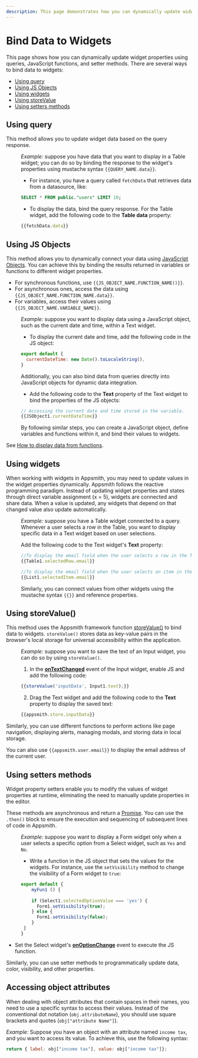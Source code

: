```yaml
---
description: This page demonstrates how you can dynamically update widget properties using queries, JavaScript functions, and setter methods.
---
```


# Bind Data to Widgets

This page shows how you can dynamically update widget properties using queries, JavaScript functions, and setter methods. There are several ways to bind data to widgets:

* [Using query](#using-query)
* [Using JS Objects](#using-js-objects)
* [Using widgets](#using-widgets)
* [Using storeValue](#using-storevalue)
* [Using setters methods](#using-setters-methods)



## Using query

This method allows you to update widget data based on the query response.

<dd>

*Example:* suppose you have data that you want to display in a Table widget; you can do so by binding the response to the widget's properties using mustache syntax `{{QUERY_NAME.data}}`. 
* For instance, you have a query called `fetchData` that retrieves data from a datasource, like:

```sql
SELECT * FROM public."users" LIMIT 10;
```

* To display the data, bind the query response. For the Table widget, add the following code to the **Table data** property:

```js
{{fetchData.data}}
```




</dd>

## Using JS Objects

This method allows you to dynamically connect your data using [JavaScript Objects](/core-concepts/writing-code/javascript-editor-beta). You can achieve this by binding the results returned in variables or functions to different widget properties. 

* For synchronous functions, use `{{JS_OBJECT_NAME.FUNCTION_NAME()}}`. 
* For asynchronous ones, access the data using `{{JS_OBJECT_NAME.FUNCTION_NAME.data}}`.
* For variables, access their values using `{{JS_OBJECT_NAME.VARIABLE_NAME}}`.

<dd>

*Example:* suppose you want to display data using a JavaScript object, such as the current date and time, within a Text widget.



* To display the current date and time, add the following code in the JS object:


```js
export default {
  currentDateTime: new Date().toLocaleString(),
}
```

Additionally, you can also bind data from queries directly into JavaScript objects for dynamic data integration.


* Add the following code to the **Text** property of the Text widget to bind the properties of the JS objects:

```js
// Accessing the current date and time stored in the variable.
{{JSObject1.currentDateTime}}
```

By following similar steps, you can create a JavaScript object, define variables and functions within it, and bind their values to widgets. 

</dd>

See [How to display data from functions](/write-code/how-to-guides/display-data-from-functions).



## Using widgets

When working with widgets in Appsmith, you may need to update values in the widget properties dynamically. Appsmith follows the reactive programming paradigm. Instead of updating widget properties and states through direct variable assignment (x = 5), widgets are connected and share data. When a value is updated, any widgets that depend on that changed value also update automatically.

<dd>


*Example:* suppose you have a Table widget connected to a query. Whenever a user selects a row in the Table, you want to display specific data in a Text widget based on user selections. 


Add the following code to the Text widget's **Text** property:

```js
//To display the email field when the user selects a row in the Table widget, use:
{{Table1.selectedRow.email}}

//To display the email field when the user selects an item in the List widget, use:
{{List1.selectedItem.email}}
```

Similarly, you can connect values from other widgets using the mustache syntax `{{}}` and reference properties.

</dd>

## Using storeValue()

This method uses the Appsmith framework function [storeValue()](/reference/appsmith-framework/widget-actions/store-value) to bind data to widgets. `storeValue()` stores data as key-value pairs in the browser's local storage for universal accessibility within the application.

<dd>

*Example:* suppose you want to save the text of an Input widget, you can do so by using `storeValue()`. 

1. In the [**onTextChanged**](/reference/widgets/input#ontextchanged) event of the Input widget, enable JS and add the following code: 


```js
{{storeValue('inputData', Input1.text);}}
```

2. Drag the Text widget and add the following code to the **Text** property to display the saved text:

```js
{{appsmith.store.inputData}}
```

</dd>

Similarly, you can use different functions to perform actions like page navigation, displaying alerts, managing modals, and storing data in local storage.

You can also use `{{appsmith.user.email}}` to display the email address of the current user.



## Using setters methods

Widget property setters enable you to modify the values of widget properties at runtime, eliminating the need to manually update properties in the editor.

These methods are asynchronous and return a [Promise](/core-concepts/writing-code/javascript-promises#using-promises-in-appsmith). You can use the `.then()` block to ensure the execution and sequencing of subsequent lines of code in Appsmith.

<dd>

*Example:* suppose you want to display a Form widget only when a user selects a specific option from a Select widget, such as `Yes` and `No`.

* Write a function in the JS object that sets the values for the widgets. For instance, use the `setVisibility` method to change the visibility of a Form widget to `true`:

<dd>

```js
export default {
	myFun1 () {
	
    if (Select1.selectedOptionValue === 'yes') {
      Form1.setVisibility(true);
    } else {
      Form1.setVisibility(false);
    }
 }
}
```

</dd>


* Set the Select widget's [**onOptionChange**](/reference/widgets/select#onoptionchange) event to execute the JS function.

Similarly, you can use setter methods to programmatically update data, color, visibility, and other properties.





</dd>

## Accessing object attributes

When dealing with object attributes that contain spaces in their names, you need to use a specific syntax to access their values. Instead of the conventional dot notation (`obj.attributeName`), you should use square brackets and quotes (`obj["attribute Name"]`). 

*Example:* Suppose you have an object with an attribute named `income tax`, and you want to access its value. To achieve this, use the following syntax:

```js
return { label: obj["income tax"], value: obj["income tax"]};
```